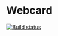 # Webcard
[![Build status](https://ci.appveyor.com/api/projects/status/5f0nbf1f3pw4s322/branch/main?svg=true)](https://ci.appveyor.com/project/Saiferin/webcard/branch/main)
